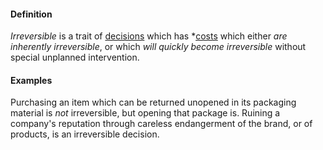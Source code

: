 #### Definition

*Irreversible* is a trait of [decisions](https://github.com/gcassel/Modular-Organizing-Terminology/blob/JOBranch/terms/decide.md) which has *[costs](https://github.com/gcassel/Modular-Organizing-Terminology/blob/JOBranch/terms/cost.md) which either *are inherently irreversible*, or which *will quickly become irreversible* without special unplanned intervention.

#### Examples

Purchasing an item which can be returned unopened in its packaging material is *not* irreversible, but opening that package is.
Ruining a company's reputation through careless endangerment of the brand, or of products, is an irreversible decision.
